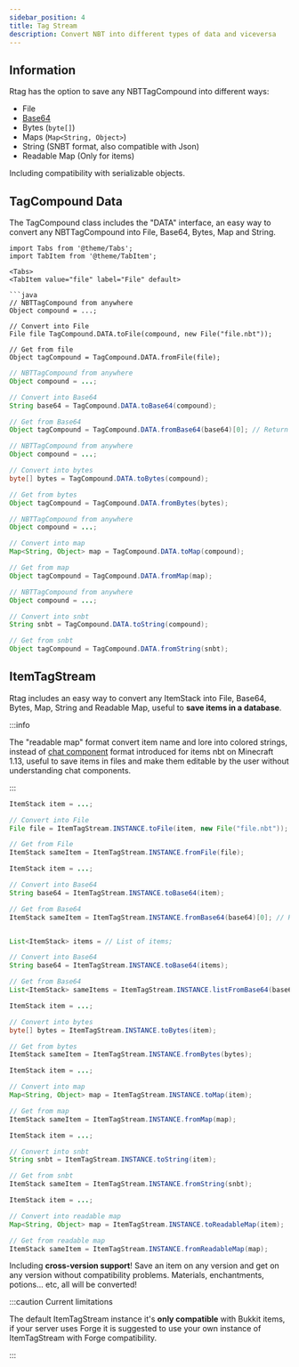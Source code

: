 ```yaml
---
sidebar_position: 4
title: Tag Stream
description: Convert NBT into different types of data and viceversa
---
```


## Information

Rtag has the option to save any NBTTagCompound into different ways:

* File
* [Base64](https://en.wikipedia.org/wiki/Base64)
* Bytes (`byte[]`)
* Maps (`Map<String, Object>`)
* String (SNBT format, also compatible with Json)
* Readable Map (Only for items)

Including compatibility with serializable objects.

## TagCompound Data

The TagCompound class includes the "DATA" interface, an easy way to convert any NBTTagCompound into File, Base64, Bytes, Map and String.

```mdx-code-block
import Tabs from '@theme/Tabs';
import TabItem from '@theme/TabItem';

<Tabs>
<TabItem value="file" label="File" default>

```java
// NBTTagCompound from anywhere
Object compound = ...;

// Convert into File
File file TagCompound.DATA.toFile(compound, new File("file.nbt"));

// Get from file
Object tagCompound = TagCompound.DATA.fromFile(file);
```

</TabItem>
<TabItem value="base64" label="Base64">

```java
// NBTTagCompound from anywhere
Object compound = ...;

// Convert into Base64
String base64 = TagCompound.DATA.toBase64(compound);

// Get from Base64
Object tagCompound = TagCompound.DATA.fromBase64(base64)[0]; // Return array
```

</TabItem>
<TabItem value="bytes" label="Bytes">

```java
// NBTTagCompound from anywhere
Object compound = ...;

// Convert into bytes
byte[] bytes = TagCompound.DATA.toBytes(compound);

// Get from bytes
Object tagCompound = TagCompound.DATA.fromBytes(bytes);
```

</TabItem>
<TabItem value="map" label="Map">

```java
// NBTTagCompound from anywhere
Object compound = ...;

// Convert into map
Map<String, Object> map = TagCompound.DATA.toMap(compound);

// Get from map
Object tagCompound = TagCompound.DATA.fromMap(map);
```

</TabItem>
<TabItem value="string" label="String">

```java
// NBTTagCompound from anywhere
Object compound = ...;

// Convert into snbt
String snbt = TagCompound.DATA.toString(compound);

// Get from snbt
Object tagCompound = TagCompound.DATA.fromString(snbt);
```

</TabItem>
</Tabs>

## ItemTagStream

Rtag includes an easy way to convert any ItemStack into File, Base64, Bytes, Map, String and Readable Map, useful to **save items in a database**.

:::info

The "readable map" format convert item name and lore into colored strings, instead of [chat component](feature/chat-component/) format introduced for items nbt on Minecraft 1.13, useful to save items in files and make them editable by the user without understanding chat components.

:::

<Tabs>
<TabItem value="file" label="File" default>

```java
ItemStack item = ...;

// Convert into File
File file = ItemTagStream.INSTANCE.toFile(item, new File("file.nbt"));

// Get from File
ItemStack sameItem = ItemTagStream.INSTANCE.fromFile(file);
```

</TabItem>
<TabItem value="base64" label="Base64">

```java
ItemStack item = ...;

// Convert into Base64
String base64 = ItemTagStream.INSTANCE.toBase64(item);

// Get from Base64
ItemStack sameItem = ItemTagStream.INSTANCE.fromBase64(base64)[0]; // Return array


List<ItemStack> items = // List of items;

// Convert into Base64
String base64 = ItemTagStream.INSTANCE.toBase64(items);

// Get from Base64
List<ItemStack> sameItems = ItemTagStream.INSTANCE.listFromBase64(base64);
```

</TabItem>
<TabItem value="bytes" label="Bytes">

```java
ItemStack item = ...;

// Convert into bytes
byte[] bytes = ItemTagStream.INSTANCE.toBytes(item);

// Get from bytes
ItemStack sameItem = ItemTagStream.INSTANCE.fromBytes(bytes);
```

</TabItem>
<TabItem value="map" label="Map">

```java
ItemStack item = ...;

// Convert into map
Map<String, Object> map = ItemTagStream.INSTANCE.toMap(item);

// Get from map
ItemStack sameItem = ItemTagStream.INSTANCE.fromMap(map);
```

</TabItem>
<TabItem value="string" label="String">

```java
ItemStack item = ...;

// Convert into snbt
String snbt = ItemTagStream.INSTANCE.toString(item);

// Get from snbt
ItemStack sameItem = ItemTagStream.INSTANCE.fromString(snbt);
```

</TabItem>
<TabItem value="readable" label="Readable">

```java
ItemStack item = ...;

// Convert into readable map
Map<String, Object> map = ItemTagStream.INSTANCE.toReadableMap(item);

// Get from readable map
ItemStack sameItem = ItemTagStream.INSTANCE.fromReadableMap(map);
```

</TabItem>
</Tabs>

Including **cross-version support**! Save an item on any version and get on any version without compatibility problems. Materials, enchantments, potions... etc, all will be converted!

:::caution Current limitations

The default ItemTagStream instance it's **only compatible** with Bukkit items, if your server uses Forge it is suggested to use your own instance of ItemTagStream with Forge compatibility.

:::